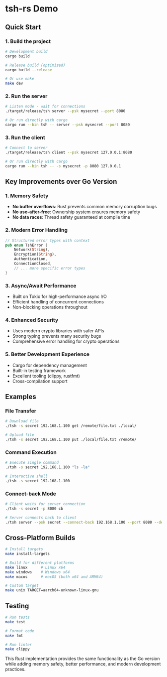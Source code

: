 # tsh-rs Demo

## Quick Start

### 1. Build the project
```bash
# Development build
cargo build

# Release build (optimized)
cargo build --release

# Or use make
make dev
```

### 2. Run the server
```bash
# Listen mode - wait for connections
./target/release/tsh server --psk mysecret --port 8080

# Or run directly with cargo
cargo run --bin tsh -- server --psk mysecret --port 8080
```

### 3. Run the client
```bash
# Connect to server
./target/release/tsh client --psk mysecret 127.0.0.1:8080

# Or run directly with cargo
cargo run --bin tsh -- -s mysecret -p 8080 127.0.0.1
```

## Key Improvements over Go Version

### 1. Memory Safety
- **No buffer overflows**: Rust prevents common memory corruption bugs
- **No use-after-free**: Ownership system ensures memory safety
- **No data races**: Thread safety guaranteed at compile time

### 2. Modern Error Handling
```rust
// Structured error types with context
pub enum TshError {
    Network(String),
    Encryption(String),
    Authentication,
    ConnectionClosed,
    // ... more specific error types
}
```

### 3. Async/Await Performance
- Built on Tokio for high-performance async I/O
- Efficient handling of concurrent connections
- Non-blocking operations throughout

### 4. Enhanced Security
- Uses modern crypto libraries with safer APIs
- Strong typing prevents many security bugs
- Comprehensive error handling for crypto operations

### 5. Better Development Experience
- Cargo for dependency management
- Built-in testing framework
- Excellent tooling (clippy, rustfmt)
- Cross-compilation support

## Examples

### File Transfer
```bash
# Download file
./tsh -s secret 192.168.1.100 get /remote/file.txt ./local/

# Upload file
./tsh -s secret 192.168.1.100 put ./local/file.txt /remote/
```

### Command Execution
```bash
# Execute single command
./tsh -s secret 192.168.1.100 "ls -la"

# Interactive shell
./tsh -s secret 192.168.1.100
```

### Connect-back Mode
```bash
# Client waits for server connection
./tsh -s secret -p 8080 cb

# Server connects back to client
./tsh server --psk secret --connect-back 192.168.1.100 --port 8080 --delay 5
```

## Cross-Platform Builds

```bash
# Install targets
make install-targets

# Build for different platforms
make linux      # Linux x64
make windows    # Windows x64
make macos      # macOS (both x64 and ARM64)

# Custom target
make unix TARGET=aarch64-unknown-linux-gnu
```

## Testing

```bash
# Run tests
make test

# Format code
make fmt

# Run linter
make clippy
```

This Rust implementation provides the same functionality as the Go version while adding memory safety, better performance, and modern development practices.
